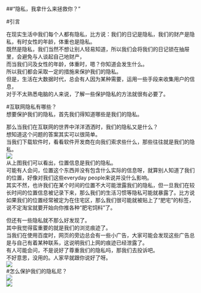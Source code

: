 ##“隐私，我拿什么来拯救你？”  

  
#引言  

 
在现实生活中我们每个人都有隐私，比方说：我们的日记是隐私，我们的财产是隐私，有时女性的年龄，体重也是隐私。  
既然是隐私，我们当然不想让别人轻易知道，所以我们会将我们的日记锁在抽屉里，会避免与人谈起自己地财产，  
而当我们问及女性的年龄，体重时，嗯？你知道会发生什么。  
所以我们都会采取一定的措施来保护我们的隐私。  
但是，生活在大数据时代，总会有人因为某种需要，运用一些手段来收集用户的信息，  
对于不太熟悉电脑的人来说，了解一些保护隐私的方法就很有必要了。  

#互联网隐私有哪些？  
想要保护我们的隐私，首先我们得知道哪些是我们的隐私。  

那么当我们在互联网的世界中洋洋洒洒时，我们的隐私又是什么？  
想知道这个问题的答案其实可以很简单。  
当我们下载软件时，看看软件开发商在向我们索求些什么，那些往往就是我们的隐私。  
![](https://raw.githubusercontent.com/zlsteven/homework-source/gh-pages/images/TIM图片20181206154104.png)  
从上图我们可以看出，位置信息是我们的隐私。  
可能有人会问，位置这个东西并没有包含什么实际的信息呀，就算别人知道了我们的位置，好像对我们这些everyday people来说并没什么影响。  
其实不然，也许我们在某个时间的位置不大可能泄露我们的隐私，但一旦我们在较长时间的位置信息被记录下来，那么我们的生活习惯等隐私可能就暴露了。比方说如果我们的位置经常被定为在住宅区，那么我们很可能就被贴上了“肥宅”的标签，说不定淘宝就要开始向你推各种“肥宅饲料”了。  


但还有一些隐私就不那么好发现了。  
其中我觉得蛮重要的就是我们的浏览痕迹了。  
当我们在使用百度时，网页的旁边总会有一些小广告，大家可能会发现这些广告总是与自己有着某种联系，这说明我们上网的痕迹已经泄露了。  
有人可能会问，不是说好了尊重我们的隐私吗，那我们去投诉吧。  
不好意思，没用的。人家早就跟你说好了呀。    
![](https://raw.githubusercontent.com/zlsteven/homework-source/gh-pages/images/屏幕截图(43).png)  
#怎么保护我们的隐私尼？  
![](https://raw.githubusercontent.com/zlsteven/homework-source/gh-pages/images/屏幕截图(44).png)   
![](https://raw.githubusercontent.com/zlsteven/homework-source/gh-pages/images/屏幕截图(45).png)  




